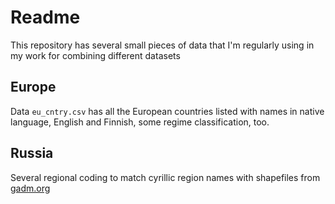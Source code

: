 # Readme


This repository has several small pieces of data that I'm regularly using in my work for combining different datasets


## Europe

Data `eu_cntry.csv` has all the European countries listed with names in native language, English and Finnish, some regime classification, too.

## Russia

Several regional coding to match cyrillic region names with shapefiles from [gadm.org](http://www.gadm.org/)
